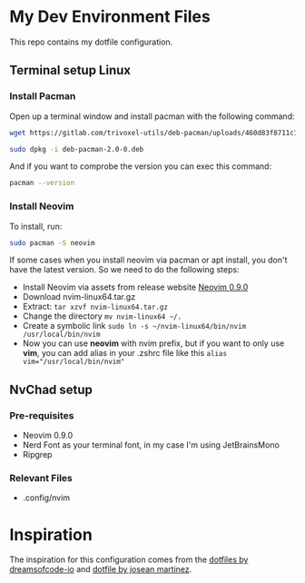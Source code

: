 # My Dev Environment Files
This repo contains my dotfile configuration.

## Terminal setup Linux
### Install Pacman
Open up a terminal window and install pacman with the following command:
```bash
wget https://gitlab.com/trivoxel-utils/deb-pacman/uploads/460d83f8711c1ab5e16065e57e7eeabc/deb-pacman-2.0-0.deb
```
```bash
sudo dpkg -i deb-pacman-2.0-0.deb
```

And if you want to comprobe the version you can exec this command:
```bash
pacman --version
```

### Install Neovim
To install, run:
```bash
sudo pacman -S neovim
```
If some cases when you install neovim via pacman or apt install, you don't have the latest version. So we need to do the following steps:
- Install Neovim via assets from release website [Neovim 0.9.0](https://github.com/neovim/neovim/releases/tag/v0.9.0)
- Download nvim-linux64.tar.gz
- Extract: `tar xzvf nvim-linux64.tar.gz`
- Change the directory `mv nvim-linux64 ~/.`
- Create a symbolic link `sudo ln -s ~/nvim-linux64/bin/nvim /usr/local/bin/nvim`
- Now you can use **neovim** with nvim prefix, but if you want to only use **vim**, you can add alias in your .zshrc file like this `alias vim="/usr/local/bin/nvim"`

## NvChad setup
### Pre-requisites
- Neovim 0.9.0
- Nerd Font as your terminal font, in my case I'm using JetBrainsMono
- Ripgrep

### Relevant Files
- .config/nvim


# Inspiration
The inspiration for this configuration comes from the [dotfiles by dreamsofcode-io](https://github.com/dreamsofcode-io/dotfiles) and [dotfile by josean martinez](https://github.com/josean-dev/dev-environment-files).
